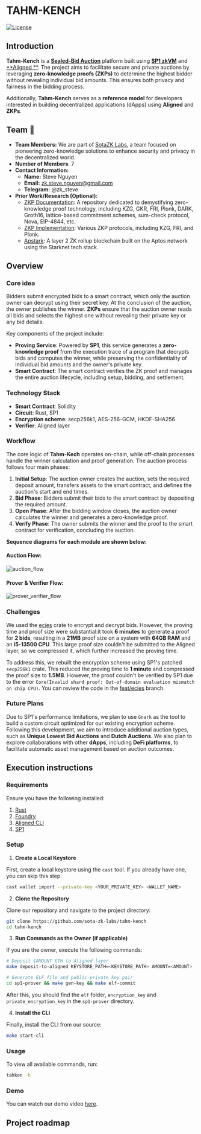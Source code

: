 # TAHM-KENCH

[![License](https://img.shields.io/github/license/sota-zk-labs/orn)](./LICENSE)

## Introduction

**Tahm-Kench** is a [**Sealed-Bid Auction**](https://www.investopedia.com/terms/s/sealed-bid-auction.asp) platform built
using [**SP1 zkVM**](https://docs.succinct.xyz/getting-started/install.html) and [**Aligned
**](https://docs.alignedlayer.com/).
The project aims to facilitate secure and private auctions by leveraging **zero-knowledge proofs (ZKPs)** to determine
the highest bidder without revealing individual bid amounts. This ensures both privacy and fairness in the bidding
process.

Additionally, **Tahm-Kench** serves as a **reference model** for developers interested in building decentralized
applications (dApps) using **Aligned** and **ZKPs**.

## Team :busts_in_silhouette:

- **Team Members:** We are part of [SotaZK Labs](https://sotazk.org/), a team focused on pioneering zero-knowledge
  solutions to enhance
  security and privacy in the decentralized world.
- **Number of Members**: 7
- **Contact Information:**
    - **Name:** Steve Nguyen
    - **Email:** zk.steve.nguyen@gmail.com
    - **Telegram:** @zk_steve
- **Prior Work/Research (Optional):**
    - [ZKP Documentation](https://github.com/sota-zk-labs/zkp-documents): A repository dedicated to demystifying
      zero-knowledge proof
      technology, including KZG, GKR, FRI, Plonk, DARK, Groth16, lattice-based commitment schemes, sum-check protocol,
      Nova, EIP-4844, etc.
    - [ZKP Implementation](https://github.com/sota-zk-labs/zkp-implementation): Various ZKP protocols, including KZG,
      FRI, and Plonk.
    - [Apstark](https://github.com/sota-zk-labs/apstark): A layer 2 ZK rollup blockchain built on the Aptos network
      using the Starknet
      tech stack.

## Overview

### Core idea

Bidders submit encrypted bids to a smart contract, which only the auction owner can decrypt using their secret key. At
the conclusion
of the auction, the owner publishes the winner. **ZKPs** ensure that the auction owner reads all bids and selects the
highest one
without revealing their private key or any bid details.

Key components of the project include:

- **Proving Service**: Powered by **SP1**, this service generates a **zero-knowledge proof** from the execution trace of
  a program that decrypts bids and computes the winner, while preserving the confidentiality of individual bid amounts
  and the owner's private key.
- **Smart Contract**: The smart contract verifies the ZK proof and manages the entire auction lifecycle, including
  setup, bidding, and settlement.

### Technology Stack

- **Smart Contract**: Solidity
- **Circuit**: Rust, SP1
- **Encryption scheme**: secp256k1, AES-256-GCM, HKDF-SHA256
- **Verifier**: Aligned layer

### Workflow

The core logic of **Tahm-Kech** operates on-chain, while off-chain processes handle the winner calculation and proof
generation. The auction process follows four main phases:

1. **Initial Setup**: The auction owner creates the auction, sets the required deposit amount, transfers assets to the
   smart contract,
   and defines the auction's start and end times.
2. **Bid Phase**: Bidders submit their bids to the smart contract by depositing the required amount.
3. **Open Phase**: After the bidding window closes, the auction owner calculates the winner and generates a
   zero-knowledge proof.
4. **Verify Phase**: The owner submits the winner and the proof to the smart contract for verification, concluding the
   auction.

**Sequence diagrams for each module are shown below:**

#### Auction Flow:

![auction_flow](diagram/auction_flow.png)

#### Prover & Verifier Flow:

![prover_verifier_flow](diagram/prover_verifier_flow.png)

### Challenges

We used the [ecies](https://crates.io/crates/ecies) crate to encrypt and decrypt bids. However, the proving time and
proof size were substantial:it took **6 minutes** to generate a proof for **2 bids**, resulting in a **21MB** proof size
on a system with **64GB RAM** and an **i5-13500 CPU**. This large proof size couldn't be submitted to the Aligned
layer, so we compressed it, which further increased the proving time.

To address this, we rebuilt the encryption scheme using SP1's patched `secp256k1` crate. This reduced the proving time
to **1 minute** and compressed the proof size to **1.5MB**. However, the proof couldn't be verified by SP1 due to the
error `Core(Invalid shard proof: Out-of-domain evaluation mismatch on chip CPU)`. You can review the code in
the [feat/ecies](https://github.com/sota-zk-labs/tahm-kench/tree/feat/ecies) branch.

### Future Plans

Due to SP1's performance limitations, we plan to use `Gnark` as the tool to build a custom circuit optimized for our
existing encryption scheme. Following this development, we aim to introduce additional auction types, such as **Unique
Lowest Bid Auctions** and **Dutch Auctions**. We also plan to explore collaborations with other **dApps**, including
**DeFi platforms**, to facilitate automatic asset management based on auction outcomes.

## Execution instructions

### Requirements

Ensure you have the following installed:

1. [Rust](https://www.rust-lang.org/tools/install)
2. [Foundry](https://getfoundry.sh)
3. [Aligned CLI](https://docs.alignedlayer.com/introduction/1_try_aligned)
4. [SP1](https://docs.succinct.xyz/getting-started/install.html)

### Setup

1. **Create a Local Keystore**

First, create a local keystore using the `cast` tool. If you already have one, you can skip this step.

```bash
cast wallet import --private-key <YOUR_PRIVATE_KEY> <WALLET_NAME>
```

2. **Clone the Repository**

Clone our repository and navigate to the project directory:

```bash
git clone https://github.com/sota-zk-labs/tahm-kench
cd tahm-kench
```

3. **Run Commands as the Owner (if applicable)**

If you are the owner, execute the following commands:

```bash
# Deposit $AMOUNT ETH to Aligned layer
make deposit-to-aligned KEYSTORE_PATH=<KEYSTORE_PATH> AMOUNT=<AMOUNT>

# Generate ELF file and public-private key pair
cd sp1-prover && make gen-key && make elf-commit
```

After this, you should find the `elf` folder, `encryption_key` and `private_encryption_key` in the `sp1-prover`
directory.

4. **Install the CLI**

Finally, install the CLI from our source:

```bash
make start-cli
```

### Usage

To view all available commands, run:

```bash
tahken -h
```

### Demo

You can watch our demo video [here](https://youtu.be/Mp-65Ou7t04).

## Project roadmap